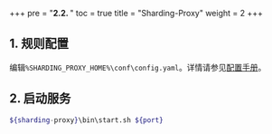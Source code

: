 +++
pre = "<b>2.2. </b>"
toc = true
title = "Sharding-Proxy"
weight = 2
+++

## 1. 规则配置

编辑`%SHARDING_PROXY_HOME%\conf\config.yaml`。详情请参见[配置手册](/manual/sharding-proxy/configuration/)。 

## 2. 启动服务

```sh
${sharding-proxy}\bin\start.sh ${port}
```
